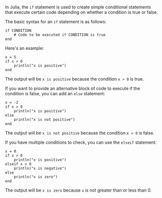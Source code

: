 In Julia, the `if` statement is used to create simple conditional statements that execute certain code depending on whether a condition is true or false. 

The basic syntax for an `if` statement is as follows:

```
if CONDITION
    # Code to be executed if CONDITION is true
end
```

Here's an example:
```
x = 5
if x > 0
    println("x is positive")
end
```
The output will be `x is positive` because the condition `x > 0` is true.

If you want to provide an alternative block of code to execute if the condition is false, you can add an `else` statement:

```
x = -2
if x > 0
    println("x is positive")
else
    println("x is not positive")
end
```

The output will be `x is not positive` because the condition `x > 0` is false.

If you have multiple conditions to check, you can use the `elseif` statement:

```
x = 0
if x > 0
    println("x is positive")
elseif x < 0
    println("x is negative")
else
    println("x is zero")
end
```

The output will be `x is zero` because `x` is not greater than or less than 0.